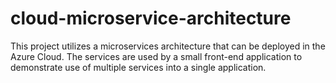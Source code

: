 # cloud-microservice-architecture
This project utilizes a microservices architecture that can be deployed in the Azure Cloud. The services are used by a small front-end application to demonstrate use of multiple services into a single application.
